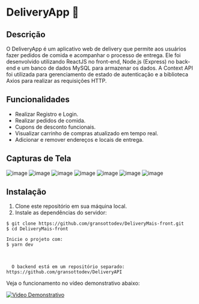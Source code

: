 # DeliveryApp 🚀

## Descrição

O DeliveryApp é um aplicativo web de delivery que permite aos usuários fazer pedidos de comida e acompanhar o processo de entrega. 
Ele foi desenvolvido utilizando ReactJS no front-end, Node.js (Express) no back-end e um banco de dados MySQL para armazenar os dados. 
A Context API foi utilizada para gerenciamento de estado de autenticação e a biblioteca Axios para realizar as requisições HTTP.

## Funcionalidades

- Realizar Registro e Login.
- Realizar pedidos de comida.
- Cupons de desconto funcionais.
- Visualizar carrinho de compras atualizado em tempo real.
- Adicionar e remover endereços e locais de entrega.

## Capturas de Tela

![image](https://github.com/gransottodev/DeliveryMais-front/assets/101595139/636f4475-4742-47fe-af1d-cf90c97d9d71)
![image](https://github.com/gransottodev/DeliveryMais-front/assets/101595139/3be41721-7b97-414b-8ac3-683727e61d6a)
![image](https://github.com/gransottodev/DeliveryMais-front/assets/101595139/6630eada-5b04-4884-9376-b5033a8233c0)
![image](https://github.com/gransottodev/DeliveryMais-front/assets/101595139/430f1ee4-da9d-48b1-977c-28cdcd4c91ce)
![image](https://github.com/gransottodev/DeliveryMais-front/assets/101595139/ded62689-1376-4193-917d-c65e3555b0f7)
![image](https://github.com/gransottodev/DeliveryMais-front/assets/101595139/d1d4480b-b7aa-4d61-b85e-10250f1e8e2d)
![image](https://github.com/gransottodev/DeliveryMais-front/assets/101595139/ad396d32-640a-4ae0-b9f5-f924ebbe286a)


## Instalação

1. Clone este repositório em sua máquina local.
2. Instale as dependências do servidor:
```
$ git clone https://github.com/gransottodev/DeliveryMais-front.git
$ cd DeliveryMais-front

Inicie o projeto com:
$ yarn dev
```

<br/>

```
  O backend está em um repositório separado: https://github.com/gransottodev/DeliveryAPI
```

Veja o funcionamento no vídeo demonstrativo abaixo: 

[![Video Demonstrativo](https://zmfdqgysmipldtuqweis.supabase.co/storage/v1/object/public/delivery/Background.png?t=2023-07-26T12%3A14%3A38.282Z)](https://zmfdqgysmipldtuqweis.supabase.co/storage/v1/object/public/delivery/Design%20sem%20nome.mp4?t=2023-07-26T12%3A12%3A37.340Z)
